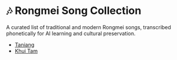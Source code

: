 # 🎶 Rongmei Song Collection

A curated list of traditional and modern Rongmei songs, transcribed phonetically for AI learning and cultural preservation.

- [Taniang](taniang/taniang.md)
- [Khui Tam](khui-tam/khui-tam.md)
